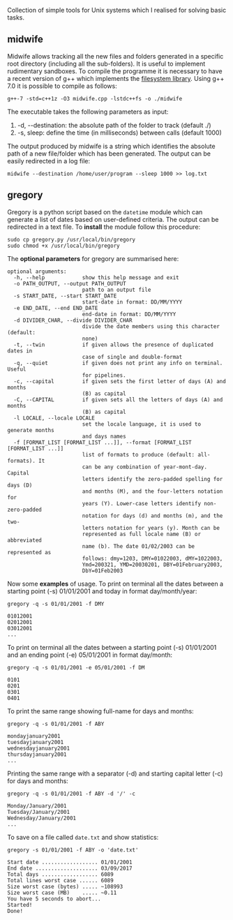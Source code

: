 
Collection of simple tools for Unix systems which I realised for solving basic tasks.

midwife
--------

Midwife allows tracking all the new files and folders generated in a specific root directory (including all the sub-folders). It is useful to implement rudimentary sandboxes. To compile the programme it is necessary to have a recent version of g++ which implements the [filesystem library](http://en.cppreference.com/w/cpp/experimental/fs). Using g++ 7.0 it is possible to compile as follows:

```
g++-7 -std=c++1z -O3 midwife.cpp -lstdc++fs -o ./midwife
```

The executable takes the following parameters as input:

1. -d, --destination: the absolute path of the folder to track (default ./)
2. -s, sleep: define the time (in milliseconds) between calls (default 1000)

The output produced by midwife is a string which identifies the absolute path of a new file/folder which has been generated.
The output can be easily redirected in a log file:

```
midwife --destination /home/user/program --sleep 1000 >> log.txt
```

gregory
--------

Gregory is a python script based on the `datetime` module which can generate a list of dates based on user-defined criteria. The output can be redirected in a text file.
To **install** the module follow this procedure:

```
sudo cp gregory.py /usr/local/bin/gregory
sudo chmod +x /usr/local/bin/gregory
```

The **optional parameters** for gregory are summarised here:

```
optional arguments:
  -h, --help            show this help message and exit
  -o PATH_OUTPUT, --output PATH_OUTPUT
                        path to an output file
  -s START_DATE, --start START_DATE
                        start-date in format: DD/MM/YYYY
  -e END_DATE, --end END_DATE
                        end-date in format: DD/MM/YYYY
  -d DIVIDER_CHAR, --divide DIVIDER_CHAR
                        divide the date members using this character (default:
                        none)
  -t, --twin            if given allows the presence of duplicated dates in
                        case of single and double-format
  -q, --quiet           if given does not print any info on terminal. Useful
                        for pipelines.
  -c, --capital         if given sets the first letter of days (A) and months
                        (B) as capital
  -C, --CAPITAL         if given sets all the letters of days (A) and months
                        (B) as capital
  -l LOCALE, --locale LOCALE
                        set the locale language, it is used to generate months
                        and days names
  -f [FORMAT_LIST [FORMAT_LIST ...]], --format [FORMAT_LIST [FORMAT_LIST ...]]
                        list of formats to produce (default: all-formats). It
                        can be any combination of year-mont-day. Capital
                        letters identify the zero-padded spelling for days (D)
                        and months (M), and the four-letters notation for
                        years (Y). Lower-case letters identify non-zero-padded
                        notation for days (d) and months (m), and the two-
                        letters notation for years (y). Month can be
                        represented as full locale name (B) or abbreviated
                        name (b). The date 01/02/2003 can be represented as
                        follows: dmy=1203, DMY=01022003, dMY=1022003,
                        Ymd=200321, YMD=20030201, DBY=01February2003,
                        DbY=01Feb2003
```

Now some **examples** of usage. To print on terminal all the dates between a starting point (-s) 01/01/2001 and today in format day/month/year:

```
gregory -q -s 01/01/2001 -f DMY
```

```
01012001
02012001
03012001
...
```

To print on terminal all the dates between a starting point (-s) 01/01/2001 and an ending point (-e) 05/01/2001 in format day/month:

```
gregory -q -s 01/01/2001 -e 05/01/2001 -f DM
```

```
0101
0201
0301
0401
```

To print the same range showing full-name for days and months:

```
gregory -q -s 01/01/2001 -f ABY
```

```
mondayjanuary2001
tuesdayjanuary2001
wednesdayjanuary2001
thursdayjanuary2001
...
```

Printing the same range with a separator (-d) and starting capital letter (-c) for days and months:

```
gregory -q -s 01/01/2001 -f ABY -d '/' -c
```

```
Monday/January/2001
Tuesday/January/2001
Wednesday/January/2001
...
```

To save on a file called `date.txt` and show statistics:

```
gregory -s 01/01/2001 -f ABY -o 'date.txt' 
```

```
Start date .................. 01/01/2001
End date .................... 03/09/2017
Total days .................. 6089
Total lines worst case ...... 6089
Size worst case (bytes) ..... ~108993
Size worst case (MB)    ..... ~0.11
You have 5 seconds to abort...
Started!
Done!
```

